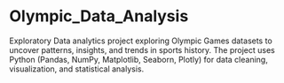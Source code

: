 # Olympic_Data_Analysis
Exploratory Data analytics project exploring Olympic Games datasets to uncover patterns, insights, and trends in sports history. The project uses Python (Pandas, NumPy, Matplotlib, Seaborn, Plotly) for data cleaning, visualization, and statistical analysis.
